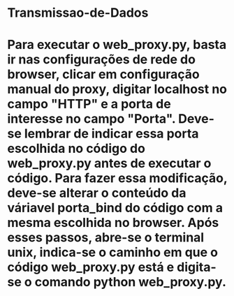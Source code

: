 # Transmissao-de-Dados
# Para executar o web_proxy.py, basta ir nas configurações de rede do browser, clicar em configuração manual do proxy, digitar localhost no campo "HTTP" e a porta de interesse no campo "Porta". Deve-se lembrar de indicar essa porta escolhida no código do web_proxy.py antes de executar o código. Para fazer essa modificação, deve-se alterar o conteúdo da váriavel porta_bind do código com a mesma escolhida no browser. Após esses passos, abre-se o terminal unix, indica-se o caminho em que o código web_proxy.py está e digita-se o comando python web_proxy.py.
